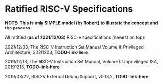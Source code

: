 # Ratified RISC-V Specifications

**NOTE: This is only SIMPLE model (by Robert) to illustate the concept and the process**

All ratified (**as of 2021/12/03**) RISC-V specifications (newest on top):

2021/12/03, The RISC-V Instruction Set Manual Volume II: Privileged Architecture, 20211203, **TODO-link-here**

2019/12/13, The RISC-V Instruction Set Manual, Volume I: Unprivileged ISA, 20191213, **TODO-link-here**

2019/03/22, RISC-V External Debug Support, v0.13.2, **TODO-link-here**
